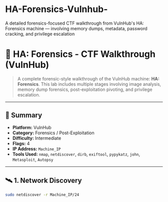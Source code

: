 # HA-Forensics-Vulnhub-
A detailed forensics-focused CTF walkthrough from VulnHub's HA: Forensics machine — involving memory dumps, metadata, password cracking, and privilege escalation

# 🧪 HA: Forensics - CTF Walkthrough (VulnHub)

> A complete forensic-style walkthrough of the VulnHub machine: **HA: Forensics**. This lab includes multiple stages involving image analysis, memory dump forensics, post-exploitation pivoting, and privilege escalation.

---

## 📌 Summary

- **Platform:** VulnHub  
- **Category:** Forensics / Post-Exploitation  
- **Difficulty:** Intermediate  
- **Flags:** 4  
- **IP Address:** `Machine_IP`  
- **Tools Used:** `nmap`, `netdiscover`, `dirb`, `exiftool`, `pypykatz`, `john`, `Metasploit`, `Autopsy`

---

## 🛰️ 1. Network Discovery

```bash
sudo netdiscover -r Machine_IP/24
